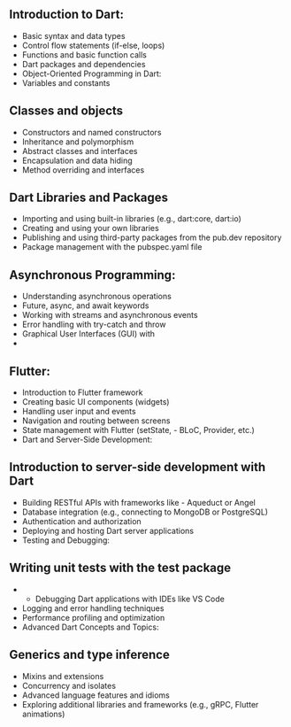 
## Introduction to Dart:

- Basic syntax and data types
- Control flow statements (if-else, loops)
- Functions and basic function calls
- Dart packages and dependencies
- Object-Oriented Programming in Dart:
- Variables and constants

## Classes and objects
- Constructors and named constructors
- Inheritance and polymorphism
- Abstract classes and interfaces
- Encapsulation and data hiding
- Method overriding and interfaces
  
## Dart Libraries and Packages

- Importing and using built-in libraries (e.g., dart:core, dart:io)
- Creating and using your own libraries
- Publishing and using third-party packages from the pub.dev repository
- Package management with the pubspec.yaml file

## Asynchronous Programming:

- Understanding asynchronous operations
- Future, async, and await keywords
- Working with streams and asynchronous events
- Error handling with try-catch and throw
- Graphical User Interfaces (GUI) with 
- 
  
## Flutter:

- Introduction to Flutter framework
- Creating basic UI components (widgets)
- Handling user input and events
- Navigation and routing between screens
- State management with Flutter (setState, - BLoC, Provider, etc.)
- Dart and Server-Side Development:

## Introduction to server-side development with Dart

- Building RESTful APIs with frameworks like - Aqueduct or Angel
- Database integration (e.g., connecting to  MongoDB or PostgreSQL)
- Authentication and authorization
- Deploying and hosting Dart server applications
- Testing and Debugging:

## Writing unit tests with the test package
- - Debugging Dart applications with IDEs like VS Code
- Logging and error handling techniques
- Performance profiling and optimization
- Advanced Dart Concepts and Topics:

## Generics and type inference
- Mixins and extensions
- Concurrency and isolates
- Advanced language features and idioms
- Exploring additional libraries and frameworks (e.g., gRPC, Flutter animations)